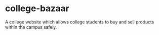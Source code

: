 # college-bazaar
A college website which allows college students to buy and sell products within the campus safely.
